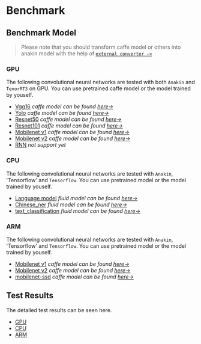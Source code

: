 # Benchmark

## Benchmark Model  

> Please note that you should transform caffe model or others into anakin model with the help of [`external converter ->`](#)

### GPU 

The following convolutional neural networks are tested with both `Anakin` and `TenorRT3` on GPU.
 You can use pretrained caffe model or the model trained by youself.

- [Vgg16]()  *caffe model can be found [here->](https://gist.github.com/jimmie33/27c1c0a7736ba66c2395)*
- [Yolo]()  *caffe model can be found [here->](https://github.com/hojel/caffe-yolo-model)*
- [Resnet50]()  *caffe model can be found [here->](https://github.com/KaimingHe/deep-residual-networks#models)*
- [Resnet101]()  *caffe model can be found [here->](https://github.com/KaimingHe/deep-residual-networks#models)*
- [Mobilenet v1]()  *caffe model can be found [here->](https://github.com/shicai/MobileNet-Caffe)*
- [Mobilenet v2]()  *caffe model can be found [here->](https://github.com/shicai/MobileNet-Caffe)*
- [RNN]()  *not support yet*

### CPU

The following convolutional neural networks are tested with `Anakin`, 'Tensorflow' and `Tensorflow`.
 You can use pretrained model or the model trained by youself.

- [Language model]()   *fluid model can be found [here->](https://github.com/PaddlePaddle/models/tree/develop/fluid/language_model)*
- [Chinese_ner]()   *fluid model can be found [here->](https://github.com/PaddlePaddle/models/blob/develop/fluid/chinese_ner)*
- [text_classification]()   *fluid model can be found [here->](https://github.com/PaddlePaddle/models/blob/develop/fluid/text_classification)*

### ARM

The following convolutional neural networks are tested with `Anakin`, 'Tensorflow' and `Tensorflow`.
 You can use pretrained model or the model trained by youself.

- [Mobilenet v1]()  *caffe model can be found [here->](https://github.com/shicai/MobileNet-Caffe)*
- [Mobilenet v2]()  *caffe model can be found [here->](https://github.com/shicai/MobileNet-Caffe)*
- [mobilenet-ssd]()  *caffe model can be found [here->](https://github.com/chuanqi305/MobileNet-SSD)*

## Test Results
The detailed test results can be seen here.
- [GPU](./README_GPU.md)
- [CPU](./README_CPU.md)
- [ARM](./README_ARM.md) 
